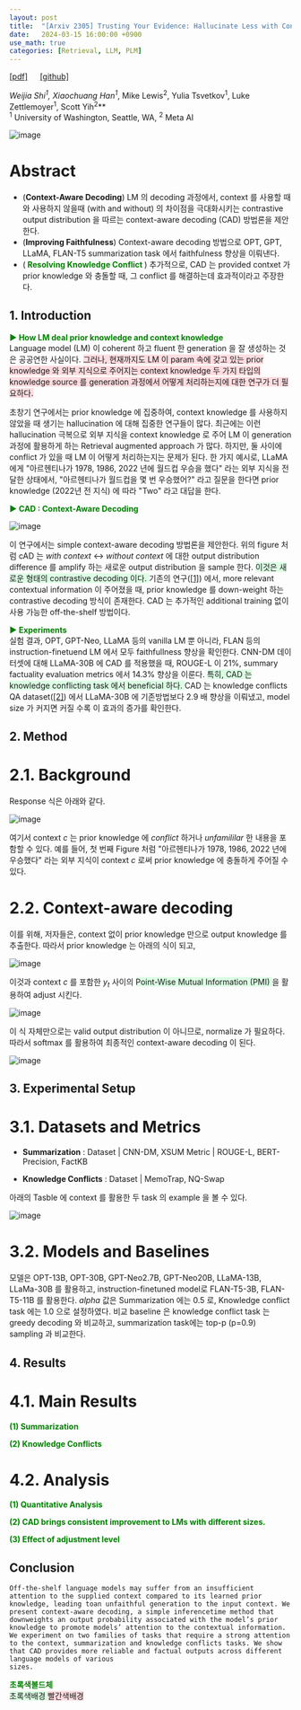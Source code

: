 ```yaml
---
layout: post
title:  "[Arxiv 2305] Trusting Your Evidence: Hallucinate Less with Context-aware Decoding"
date:   2024-03-15 16:00:00 +0900
use_math: true
categories: [Retrieval, LLM, PLM]
---
```


[[pdf]](https://arxiv.org/pdf/2305.14739.pdf) &emsp;
[[github]](https://github.com/hongshi97/CAD)

**Weijia Shi<sup>1*</sup>, Xiaochuang Han<sup>1*</sup>, Mike Lewis<sup>2</sup>, Yulia Tsvetkov<sup>1</sup>, Luke Zettlemoyer<sup>1</sup>, Scott Yih<sup>2</sup>**
<br><sup>1</sup> University of Washington, Seattle, WA, <sup>2</sup> Meta AI  &emsp;

![image](https://github.com/yong1-kim/yong1-kim.github.io/assets/42200027/e91e8ba5-39d6-40a4-b0e9-fe9c8d7dd42f)

# Abstract
- (**Context-Aware Decoding**) LM 의 decoding 과정에서, context 를 사용할 때와 사용하지 않을때 (with and without) 의 차이점을 극대화시키는 contrastive output distribution 을 따르는 context-aware decoding (CAD) 방법론을 제안한다.
- (**Improving Faithfulness**) Context-aware decoding 방법으로 OPT, GPT, LLaMA, FLAN-T5 summarization task 에서 faithfulness 향상을 이뤄낸다.
- (<span style='color:green;font-weight:bold'> Resolving Knowledge Conflict </span>) 추가적으로, CAD 는 provided contxet 가 prior knowledge 와 충돌할 때, 그 conflict 를 해결하는데 효과적이라고 주장한다.

## 1. Introduction

<span style='color:green;font-weight:bold'> ▶ How LM deal prior knowledge and context knowledge </span>
<br>
Language model (LM) 이 coherent 하고 fluent 한 generation 을 잘 생성하는 것은 공공연한 사실이다.
<span style='background-color: #ffdce0'> 
그러나, 현재까지도 LM 이 param 속에 갖고 있는 prior knowledge 와 외부 지식으로 주어지는 context knowledge 두 가지 타입의 knowledge source 를 generation 과정에서 어떻게 처리하는지에 대한 연구가 더 필요하다. </span>

초창기 연구에서는 prior knowledge 에 집중하여, context knowledge 를 사용하지 않았을 때 생기는 hallucination 에 대해 집중한 연구들이 많다.
최근에는 이런 hallucination 극복으로 외부 지식을 context knowledge 로 주어 LM 이 generation 과정에 활용하게 하는 Retrieval augmented approach 가 많다.
하지만, 둘 사이에 conflict 가 있을 때 LM 이 어떻게 처리하는지는 문제가 된다.
한 가지 예시로, LLaMA 에게 "아르헨티나가 1978, 1986, 2022 년에 월드컵 우승을 했다" 라는 외부 지식을 전달한 상태에서, "아르헨티나가 월드컵을 몇 번 우승했어?" 라고 질문을 한다면 prior knowledge (2022년 전 지식) 에 따라 "Two" 라고 대답을 한다.

<span style='color:green;font-weight:bold'> ▶ CAD : Context-Aware Decoding </span>
<br>

![image](https://github.com/yong1-kim/yong1-kim.github.io/assets/42200027/3e9654c9-604d-4c07-864f-3347c48acf41)

이 연구에서는 simple context-aware decoding 방법론을 제안한다.
위의 figure 처럼 cAD 는 _with context_ <-> _without context_ 에 대한 output distribution difference 를 amplify 하는 새로운 output distribution 을 sample 한다.
<span style='background-color: #dcffe4'> 이것은 새로운 형태의 contrastive decoding 이다. </span>
기존의 연구([[1]](https://arxiv.org/abs/2210.15097)) 에서, more relevant contextual information 이 주어졌을 때, prior knowledge 를 down-weight 하는 contrastive decoding 방식이 존재한다. 
CAD 는 추가적인 additional training 없이 사용 가능한 off-the-shelf 방법이다.

<span style='color:green;font-weight:bold'> ▶ Experiments </span>
<br>
실험 결과, OPT, GPT-Neo, LLaMA 등의 vanilla LM 뿐 아니라, FLAN 등의 instruction-finetuend LM 에서 모두 faithfullness 향상을 확인한다.
CNN-DM 데이터셋에 대해 LLaMA-30B 에 CAD 를 적용했을 때, ROUGE-L 이 21%, summary factuality evaluation metrics 에서 14.3% 향상을 이룬다.
<span style='background-color: #dcffe4'> 특히, CAD 는 knowledge conflicting task 에서 beneficial 하다. </span> CAD 는 knowledge conflicts QA dataset([[2]](https://aclanthology.org/2021.emnlp-main.565/)) 에서 LLaMA-30B 에 기존방법보다 2.9 배 향상을 이뤄냈고, model size 가 커지면 커질 수록 이 효과의 증가를 확인한다.

## 2. Method
# 2.1. Background

Response 식은 아래와 같다.

![image](https://github.com/yong1-kim/yong1-kim.github.io/assets/42200027/6860f968-44e6-45b0-91e9-d9f540cdc93f)

여기서 context $c$ 는 prior knowledge 에 *conflict* 하거나 *unfamililar* 한 내용을 포함할 수 있다.
예를 들어, 첫 번째 Figure 처럼 "아르헨티나가 1978, 1986, 2022 년에 우승했다" 라는 외부 지식이 context $c$ 로써 prior knowledge 에 충돌하게 주어질 수 있다.

# 2.2. Context-aware decoding

이를 위해, 저자들은, context 없이 prior knowledge 만으로 output knowledge 를 추출한다.
따라서 prior knowledge 는 아래의 식이 되고,

![image](https://github.com/yong1-kim/yong1-kim.github.io/assets/42200027/0e07f50d-27c4-49e8-b6e4-5866c8d78b66)

이것과 context $c$ 를 포함한 $y_t$ 사이의 <span style='background-color: #dcffe4'> Point-Wise Mutual Information (PMI) </span> 을 활용하여 adjust 시킨다.

![image](https://github.com/yong1-kim/yong1-kim.github.io/assets/42200027/cc29321d-45bf-4875-891d-d2eb2460b22f)

이 식 자체만으로는 valid output distribution 이 아니므로, normalize 가 필요하다. 따라서 softmax 를 활용하여 최종적인 context-aware decoding 이 된다.

![image](https://github.com/yong1-kim/yong1-kim.github.io/assets/42200027/aa0c5efd-3fb1-42d1-ba3d-51cb4312f9cd)


## 3. Experimental Setup
# 3.1. Datasets and Metrics
- **Summarization** : Dataset | CNN-DM, XSUM   Metric | ROUGE-L, BERT-Precision, FactKB

- **Knowledge Conflicts** : Dataset | MemoTrap, NQ-Swap 

아래의 Tasble 에 context 를 활용한 두 task 의 example 을 볼 수 있다.

![image](https://github.com/yong1-kim/yong1-kim.github.io/assets/42200027/3c2331d1-e070-4db1-874f-e015870352e1)


# 3.2. Models and Baselines
모델은 OPT-13B, OPT-30B, GPT-Neo2.7B, GPT-Neo20B, LLaMA-13B, LLaMa-30B 를 활용하고, instruction-finetuned model로 FLAN-T5-3B, FLAN-T5-11B 를 활용한다.
$alpha$ 값은 Summarization 에는 0.5 로, Knowledge conflict task 에는 1.0 으로 설정하였다. 비교 baseline 은 knowledge conflict task 는 greedy decoding 와 비교하고, summarization task에는 top-p (p=0.9) sampling 과 비교한다.

## 4. Results
# 4.1. Main Results

<span style='color:green;font-weight:bold'> (1) Summarization </span>
<br>


<span style='color:green;font-weight:bold'> (2) Knowledge Conflicts </span>
<br>

# 4.2. Analysis
<span style='color:green;font-weight:bold'> (1) Quantitative Analysis </span>
<br>

<span style='color:green;font-weight:bold'> (2) CAD brings consistent improvement to LMs with different sizes. </span>
<br>

<span style='color:green;font-weight:bold'> (3) Effect of adjustment level </span>
<br>

## Conclusion
```
Off-the-shelf language models may suffer from an insufficient attention to the supplied context compared to its learned prior knowledge, leading toan unfaithful generation to the input context. We present context-aware decoding, a simple inferencetime method that downweights an output probability associated with the model’s prior knowledge to promote models’ attention to the contextual information. We experiment on two families of tasks that require a strong attention to the context, summarization and knowledge conflicts tasks. We show that CAD provides more reliable and factual outputs across different language models of various
sizes.
```

<span style='color:green;font-weight:bold'> 초록색볼드체 </span>
<br>
<span style='background-color: #dcffe4'> 초록색배경 </span>
<span style='background-color: #ffdce0'> 빨간색배경 </span>
